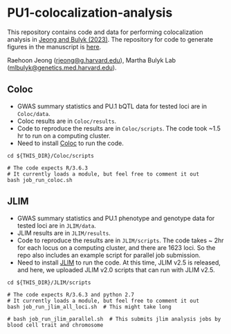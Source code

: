 # PU1-colocalization-analysis

This repository contains code and data for performing colocalization analysis in <a href="https://www.cell.com/cell-genomics/fulltext/S2666-979X(23)00095-2">Jeong and Bulyk (2023)</a>.
The repository for code to generate figures in the manuscript is <a href="https://github.com/BulykLab/PU1-colocalization-manuscript">here</a>.

Raehoon Jeong (rjeong@g.harvard.edu), Martha Bulyk Lab (mlbulyk@genetics.med.harvard.edu).


## Coloc
- GWAS summary statistics and PU.1 bQTL data for tested loci are in `Coloc/data`.
- Coloc results are in `Coloc/results`.
- Code to reproduce the results are in `Coloc/scripts`. The code took ~1.5 hr to run on a computing cluster.
- Need to install <a href="https://github.com/chr1swallace/coloc">Coloc</a> to run the code.

```
cd ${THIS_DIR}/Coloc/scripts

# The code expects R/3.6.3
# It currently loads a module, but feel free to comment it out
bash job_run_coloc.sh 
```

## JLIM
- GWAS summary statistics and PU.1 phenotype and genotype data for tested loci are in `JLIM/data`.
- JLIM results are in `JLIM/results`.
- Code to reproduce the results are in `JLIM/scripts`. The code takes ~ 2hr for each locus on a computing cluster, and there are 1623 loci. So the repo also includes an example script for parallel job submission.
- Need to install <a href="https://github.com/cotsapaslab/jlim">JLIM</a> to run the code. At this time, JLIM v2.5 is released, and here, we uploaded JLIM v2.0 scripts that can run with JLIM v2.5.

```
cd ${THIS_DIR}/JLIM/scripts

# The code expects R/3.6.3 and python 2.7
# It currently loads a module, but feel free to comment it out
bash job_run_jlim_all_loci.sh  # This might take long

# bash job_run_jlim_parallel.sh  # This submits jlim analysis jobs by blood cell trait and chromosome
```

